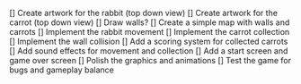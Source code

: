 
[] Create artwork for the rabbit (top down view)
[] Create artwork for the carrot (top down view)
[] Draw walls?
[] Create a simple map with walls and carrots
[] Implement the rabbit movement
[] Implement the carrot collection
[] Implement the wall collision
[] Add a scoring system for collected carrots
[] Add sound effects for movement and collection
[] Add a start screen and game over screen
[] Polish the graphics and animations
[] Test the game for bugs and gameplay balance